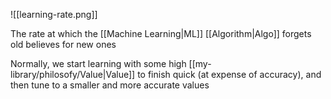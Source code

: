 ![[learning-rate.png]]

The rate at which the [[Machine Learning|ML]] [[Algorithm|Algo]] forgets old believes for new ones

Normally, we start learning with some high [[my-library/philosofy/Value|Value]] to finish quick (at expense of accuracy), and then tune to a smaller and more accurate values